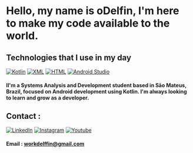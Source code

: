 # Hello, my name is oDelfin, I'm here to make my code available to the world.

## Technologies that I use in my day

[![Kotlin](https://img.shields.io/badge/Kotlin-7F52FF.svg?style=for-the-badge&logo=Kotlin&logoColor=white)]()
[![XML](https://img.shields.io/badge/XML-005FAD.svg?style=for-the-badge&logo=XML&logoColor=white)]()
[![HTML](https://img.shields.io/badge/HTML5-E34F26.svg?style=for-the-badge&logo=HTML5&logoColor=white)]()
[![Android Studio](https://img.shields.io/badge/android%20studio-346ac1?style=for-the-badge&logo=android%20studio&logoColor=dark)]()
#### II'm a Systems Analysis and Development student based in São Mateus, Brazil, focused on Android development using Kotlin. I'm always looking to learn and grow as a developer.

## Contact : 

[![LinkedIn](https://img.shields.io/badge/LinkedIn-0077B5?style=for-the-badge&logo=linkedin&logoColor=white)](https://www.linkedin.com/in/lucas-delfino-cordeiro-78043a332/)
[![Instagram](https://img.shields.io/badge/Instagram-FF0069.svg?style=for-the-badge&logo=Instagram&logoColor=white)](https://www.instagram.com/delfinocordeirolucas/)
[![Youtube](https://img.shields.io/badge/YouTube-FF0000.svg?style=for-the-badge&logo=YouTube&logoColor=white)](https://www.youtube.com/@oDelffin)

#### Email : workdelffin@gmail.com


